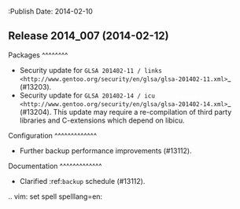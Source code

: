 :Publish Date: 2014-02-10

Release 2014_007 (2014-02-12)
-----------------------------

Packages
^^^^^^^^

* Security update for `GLSA 201402-11 / links
  <http://www.gentoo.org/security/en/glsa/glsa-201402-11.xml>`_ (#13203).
* Security update for `GLSA 201402-14 / icu
  <http://www.gentoo.org/security/en/glsa/glsa-201402-14.xml>`_ (#13204).
  This update may require a re-compilation of third party libraries and
  C-extensions which depend on libicu.


Configuration
^^^^^^^^^^^^^

* Further backup performance improvements (#13112).


Documentation
^^^^^^^^^^^^^

* Clarified :ref:`backup` schedule (#13112).


.. vim: set spell spelllang=en:
